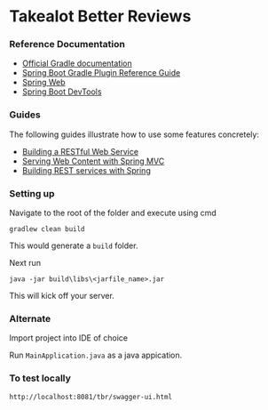 # Takealot Better Reviews

### Reference Documentation
* [Official Gradle documentation](https://docs.gradle.org)
* [Spring Boot Gradle Plugin Reference Guide](https://docs.spring.io/spring-boot/docs/2.5.0/gradle-plugin/reference/html/)
* [Spring Web](https://docs.spring.io/spring-boot/docs/2.5.0/reference/htmlsingle/#boot-features-developing-web-applications)
* [Spring Boot DevTools](https://docs.spring.io/spring-boot/docs/2.5.0/reference/htmlsingle/#using-boot-devtools)

### Guides

The following guides illustrate how to use some features concretely:

* [Building a RESTful Web Service](https://spring.io/guides/gs/rest-service/)
* [Serving Web Content with Spring MVC](https://spring.io/guides/gs/serving-web-content/)
* [Building REST services with Spring](https://spring.io/guides/tutorials/bookmarks/)


### Setting up
Navigate to the root of the folder and execute using cmd

```
gradlew clean build
```

This would generate a `build` folder.

Next run

```
java -jar build\libs\<jarfile_name>.jar
```

This will kick off your server.

### Alternate
Import project into IDE of choice

Run `MainApplication.java` as a java appication.

### To test locally
```
http://localhost:8081/tbr/swagger-ui.html
```

